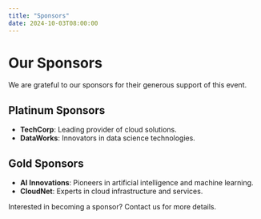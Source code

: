 ```yaml
---
title: "Sponsors"
date: 2024-10-03T08:00:00
---
```


# Our Sponsors

We are grateful to our sponsors for their generous support of this event.

## Platinum Sponsors
- **TechCorp**: Leading provider of cloud solutions.
- **DataWorks**: Innovators in data science technologies.

## Gold Sponsors
- **AI Innovations**: Pioneers in artificial intelligence and machine learning.
- **CloudNet**: Experts in cloud infrastructure and services.

Interested in becoming a sponsor? Contact us for more details.
